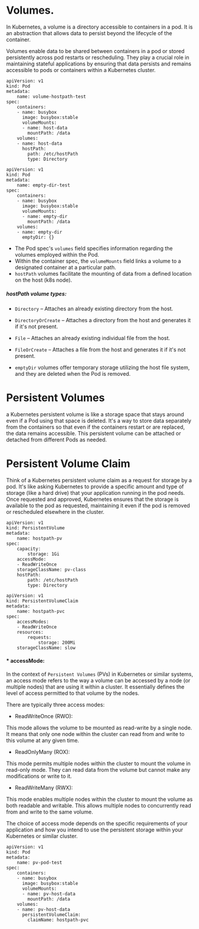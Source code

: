 # Volumes.

In Kubernetes, a volume is a directory accessible to containers in a pod. It is an abstraction that allows data to persist beyond the lifecycle of the container.

Volumes enable data to be shared between containers in a pod or stored persistently across pod restarts or rescheduling. They play a crucial role in maintaining stateful applications by ensuring that data persists and remains accessible to pods or containers within a Kubernetes cluster.

```
apiVersion: v1
kind: Pod
metadata:
    name: volume-hostpath-test
spec:
    containers:
    - name: busybox
      image: busybox:stable
      volumeMounts:
      - name: host-data
        mountPath: /data
    volumes:
    - name: host-data
      hostPath:
        path: /etc/hostPath
        type: Directory
```

```
apiVersion: v1
kind: Pod
metadata:
    name: empty-dir-test
spec:
    containers:
    - name: busybox
      image: busybox:stable
      volumeMounts:
      - name: empty-dir
        mountPath: /data
    volumes:
    - name: empty-dir
      emptyDir: {}
```

* The Pod spec's `volumes` field specifies information regarding the volumes employed within the Pod.
* Within the container spec, the `volumeMounts` field links a volume to a designated container at a particular path.
* `hostPath` volumes facilitate the mounting of data from a defined location on the host (k8s node).

##### hostPath volume types:

* `Directory` – Attaches an already existing directory from the host.
* `DirectoryOrCreate` – Attaches a directory from the host and generates it if it's not present.
* `File` – Attaches an already existing individual file from the host.
* `FileOrCreate` – Attaches a file from the host and generates it if it's not present.

* `emptyDir` volumes offer temporary storage utilizing the host file system, and they are deleted when the Pod is removed.

# Persistent Volumes

a Kubernetes persistent volume is like a storage space that stays around even if a Pod using that space is deleted. 
It's a way to store data separately from the containers so that even if the containers restart or are replaced, the data remains accessible.
This persistent volume can be attached or detached from different Pods as needed.

# Persistent Volume Claim

Think of a Kubernetes persistent volume claim as a request for storage by a pod. It's like asking Kubernetes to provide a specific amount and type of storage (like a hard drive) that your application running in the pod needs. Once requested and approved, Kubernetes ensures that the storage is available to the pod as requested, maintaining it even if the pod is removed or rescheduled elsewhere in the cluster.

```
apiVersion: v1
kind: PersistentVolume
metadata:
    name: hostpath-pv
spec:
    capacity:
        storage: 1Gi
    accessMode:
    - ReadWriteOnce
    storageClassName: pv-class
    hostPath:
        path: /etc/hostPath
        type: Directory
```

```
apiVersion: v1
kind: PersistentVolumeClaim
metadata:
    name: hostpath-pvc
spec:
    accessModes:
    - ReadWriteOnce
    resources:
        requests:
            storage: 200Mi
    storageClassName: slow
```
#### * accessMode:


In the context of `Persistent Volumes` (PVs) in Kubernetes or similar systems, an access mode refers to the way a volume can be accessed by a node (or multiple nodes) that are using it within a cluster. It essentially defines the level of access permitted to that volume by the nodes.

There are typically three access modes:

* ReadWriteOnce (RWO): 

This mode allows the volume to be mounted as read-write by a single node. It means that only one node within the cluster can read from and write to this volume at any given time.

* ReadOnlyMany (ROX): 

This mode permits multiple nodes within the cluster to mount the volume in read-only mode. They can read data from the volume but cannot make any modifications or write to it.

* ReadWriteMany (RWX): 

This mode enables multiple nodes within the cluster to mount the volume as both readable and writable. This allows multiple nodes to concurrently read from and write to the same volume.

The choice of access mode depends on the specific requirements of your application and how you intend to use the persistent storage within your Kubernetes or similar cluster.


```
apiVersion: v1
kind: Pod
metadata:
    name: pv-pod-test
spec:
    containers:
    - name: busybox
      image: busybox:stable
      volumeMounts:
      - name: pv-host-data
        mountPath: /data
    volumes:
    - name: pv-host-data
      persistentVolumeClaim:
        claimName: hostpath-pvc
```